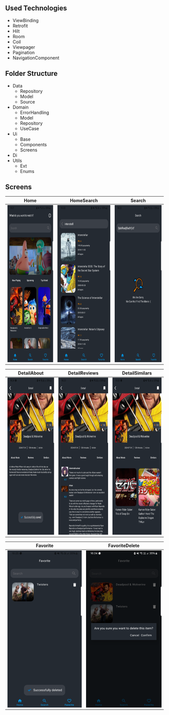 ## Used Technologies
- ViewBinding
- Retrofit
- Hilt
- Room
- Coil
- Viewpager
- Pagination
- NavigationComponent

## Folder Structure
- Data
  - Repository
  - Model
  - Source
- Domain
  - ErrorHandling
  - Model
  - Repository
  - UseCase
- Ui
  - Base
  - Components
  - Screens
- Di
- Utils
  - Ext
  - Enums


## Screens

| Home                                                     | HomeSearch                                                      | Search                                                     |
|----------------------------------------------------------|-----------------------------------------------------------------|------------------------------------------------------------|
| <img src="assets/ic_home.png" width="250" height="500"/> | <img src="assets/ic_home_search.png" width="250" height="500"/> | <img src="assets/ic_search.png" width="250" height="500"/> |



| DetailAbout                                                      | DetailReviews                                                      | DetailSimilars                                                      |
|------------------------------------------------------------------|--------------------------------------------------------------------|---------------------------------------------------------------------|
| <img src="assets/ic_detail_about.png" width="250" height="500"/> | <img src="assets/ic_detail_reviews.png" width="250" height="500"/> | <img src="assets/ic_detail_similars.png" width="250" height="500"/> |



| Favorite                                                     | FavoriteDelete                                                      | 
|--------------------------------------------------------------|---------------------------------------------------------------------|
| <img src="assets/ic_favorite.png" width="250" height="500"/> | <img src="assets/ic_favorite_delete.png" width="250" height="500"/> |